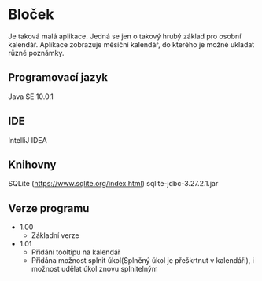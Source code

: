 # Bloček
Je taková malá aplikace. Jedná se jen o takový hrubý základ pro osobní kalendář. Aplikace zobrazuje měsíční kalendář, do kterého je možné ukládat různé poznámky.

## Programovací jazyk

Java SE 10.0.1

## IDE

IntelliJ IDEA

## Knihovny

SQLite (https://www.sqlite.org/index.html)
sqlite-jdbc-3.27.2.1.jar

## Verze programu

* 1.00
    * Základní verze
* 1.01
    * Přidání tooltipu na kalendář
    * Přidána možnost splnit úkol(Splněný úkol je přeškrtnut v kalendáři), i možnost udělat úkol znovu splnitelným
